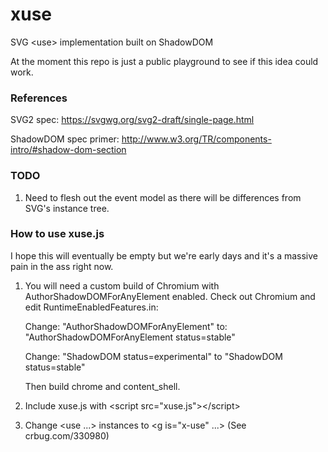 xuse
====

SVG &lt;use> implementation built on ShadowDOM

At the moment this repo is just a public playground to see if this idea could work.


### References

SVG2 spec: https://svgwg.org/svg2-draft/single-page.html

ShadowDOM spec primer: http://www.w3.org/TR/components-intro/#shadow-dom-section


### TODO

1. Need to flesh out the event model as there will be differences from SVG's instance tree.

### How to use xuse.js

I hope this will eventually be empty but we're early days and it's a massive pain in the ass right now.

1. You will need a custom build of Chromium with AuthorShadowDOMForAnyElement enabled. Check out Chromium and edit RuntimeEnabledFeatures.in:

   Change: "AuthorShadowDOMForAnyElement" to: "AuthorShadowDOMForAnyElement status=stable"

   Change: "ShadowDOM status=experimental" to "ShadowDOM status=stable"
   
   Then build chrome and content_shell.
1. Include xuse.js with &lt;script src="xuse.js">&lt;/script>
1. Change &lt;use ...> instances to &lt;g is="x-use" ...> (See crbug.com/330980)
